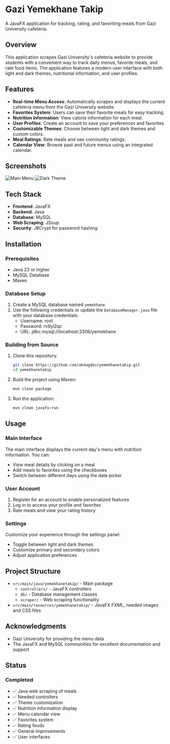 # Gazi Yemekhane Takip

A JavaFX application for tracking, rating, and favoriting meals from Gazi University cafeteria.

## Overview

This application scrapes Gazi University's cafeteria website to provide students with a convenient way to track daily menus, favorite meals, and rate food items. The application features a modern user interface with both light and dark themes, nutritional information, and user profiles.

## Features

-  **Real-time Menu Access**: Automatically scrapes and displays the current cafeteria menu from the Gazi University website.
-  **Favorites System**: Users can save their favorite meals for easy tracking.
-  **Nutrition Information**: View calorie information for each meal.
-  **User Profiles**: Create an account to save your preferences and favorites.
-  **Customizable Themes**: Choose between light and dark themes and custom colors.
-  **Meal Ratings**: Rate meals and see community ratings.
-  **Calendar View**: Browse past and future menus using an integrated calendar.

## Screenshots

![Main Menu](images/main-menu.png)
![Dark Theme](images/dark-theme.png)

## Tech Stack

- **Frontend**: JavaFX
- **Backend**: Java
- **Database**: MySQL
- **Web Scraping**: JSoup
- **Security**: JBCrypt for password hashing

## Installation

### Prerequisites

- Java 23 or higher
- MySQL Database
- Maven

### Database Setup

1. Create a MySQL database named `yemekhane`
2. Use the following credentials or update the `DatabaseManager.java` file with your database credentials:
   - Username: root
   - Password: rv9yl2qc
   - URL: jdbc:mysql://localhost:3306/yemekhane

### Building from Source

1. Clone this repository:
   ```bash
   git clone https://github.com/akdagdev/yemekhanetakip.git
   cd yemekhanetakip
   ```

2. Build the project using Maven:
   ```bash
   mvn clean package
   ```

3. Run the application:
   ```bash
   mvn clean javafx:run
   ```

## Usage

### Main Interface

The main interface displays the current day's menu with nutrition information. You can:
- View meal details by clicking on a meal
- Add meals to favorites using the checkboxes
- Switch between different days using the date picker

### User Account

1. Register for an account to enable personalized features
2. Log in to access your profile and favorites
3. Rate meals and view your rating history

### Settings

Customize your experience through the settings panel:
- Toggle between light and dark themes
- Customize primary and secondary colors
- Adjust application preferences

## Project Structure

- `src/main/java/yemekhanetakip/` - Main package
  - `controllers/` - JavaFX controllers
  - `db/` - Database management classes
  - `scraper/` - Web scraping functionality
- `src/main/resources/yemekhanetakip/` - JavaFX FXML, needed images and CSS files

## Acknowledgments

- Gazi University for providing the menu data
- The JavaFX and MySQL communities for excellent documentation and support

## Status

### Completed
- ✅ Java web scraping of meals
- ✅ Needed controllers
- ✅ Theme customization
- ✅ Nutrition information display
- ✅ Menu calendar view
- ✅ Favorites system
- ✅ Rating foods
- ✅ General improvements
- ✅ User interfaces
